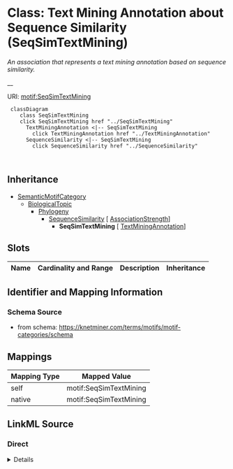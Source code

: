 

# Class: Text Mining Annotation about Sequence Similarity (SeqSimTextMining) 


_An association that represents a text mining annotation based on sequence similarity._

__





URI: [motif:SeqSimTextMining](https://knetminer.com/terms/motifs/motif-categories/SeqSimTextMining)






```mermaid
 classDiagram
    class SeqSimTextMining
    click SeqSimTextMining href "../SeqSimTextMining"
      TextMiningAnnotation <|-- SeqSimTextMining
        click TextMiningAnnotation href "../TextMiningAnnotation"
      SequenceSimilarity <|-- SeqSimTextMining
        click SequenceSimilarity href "../SequenceSimilarity"
      
      
```





## Inheritance
* [SemanticMotifCategory](SemanticMotifCategory.md)
    * [BiologicalTopic](BiologicalTopic.md)
        * [Phylogeny](Phylogeny.md)
            * [SequenceSimilarity](SequenceSimilarity.md) [ [AssociationStrength](AssociationStrength.md)]
                * **SeqSimTextMining** [ [TextMiningAnnotation](TextMiningAnnotation.md)]



## Slots

| Name | Cardinality and Range | Description | Inheritance |
| ---  | --- | --- | --- |









## Identifier and Mapping Information







### Schema Source


* from schema: https://knetminer.com/terms/motifs/motif-categories/schema




## Mappings

| Mapping Type | Mapped Value |
| ---  | ---  |
| self | motif:SeqSimTextMining |
| native | motif:SeqSimTextMining |







## LinkML Source

<!-- TODO: investigate https://stackoverflow.com/questions/37606292/how-to-create-tabbed-code-blocks-in-mkdocs-or-sphinx -->

### Direct

<details>
```yaml
name: SeqSimTextMining
description: 'An association that represents a text mining annotation based on sequence
  similarity.

  '
title: Text Mining Annotation about Sequence Similarity
notes:
- 'original category no: 4.3'
from_schema: https://knetminer.com/terms/motifs/motif-categories/schema
is_a: SequenceSimilarity
mixins:
- TextMiningAnnotation

```
</details>

### Induced

<details>
```yaml
name: SeqSimTextMining
description: 'An association that represents a text mining annotation based on sequence
  similarity.

  '
title: Text Mining Annotation about Sequence Similarity
notes:
- 'original category no: 4.3'
from_schema: https://knetminer.com/terms/motifs/motif-categories/schema
is_a: SequenceSimilarity
mixins:
- TextMiningAnnotation

```
</details>